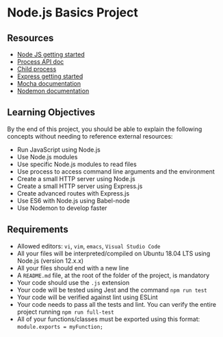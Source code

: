 # Node.js Basics Project

## Resources
- [Node JS getting started](https://nodejs.org/en/docs/guides/getting-started-guide/)
- [Process API doc](https://nodejs.org/api/process.html)
- [Child process](https://nodejs.org/api/child_process.html)
- [Express getting started](https://expressjs.com/en/starter/installing.html)
- [Mocha documentation](https://mochajs.org/)
- [Nodemon documentation](https://nodemon.io/)

## Learning Objectives
By the end of this project, you should be able to explain the following concepts without needing to reference external resources:
- Run JavaScript using Node.js
- Use Node.js modules
- Use specific Node.js modules to read files
- Use process to access command line arguments and the environment
- Create a small HTTP server using Node.js
- Create a small HTTP server using Express.js
- Create advanced routes with Express.js
- Use ES6 with Node.js using Babel-node
- Use Nodemon to develop faster

## Requirements
- Allowed editors: `vi`, `vim`, `emacs`, `Visual Studio Code`
- All your files will be interpreted/compiled on Ubuntu 18.04 LTS using Node.js (version 12.x.x)
- All your files should end with a new line
- A `README.md` file, at the root of the folder of the project, is mandatory
- Your code should use the `.js` extension
- Your code will be tested using Jest and the command `npm run test`
- Your code will be verified against lint using ESLint
- Your code needs to pass all the tests and lint. You can verify the entire project running `npm run full-test`
- All of your functions/classes must be exported using this format: `module.exports = myFunction;`
